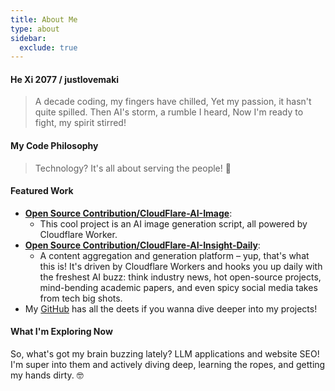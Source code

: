```yaml
---
title: About Me
type: about
sidebar:
  exclude: true
---
```

#### He Xi 2077 / justlovemaki

> A decade coding, my fingers have chilled,
> Yet my passion, it hasn't quite spilled.
> Then AI's storm, a rumble I heard,
> Now I'm ready to fight, my spirit stirred!

#### My Code Philosophy

> Technology? It's all about serving the people! 🤝

#### Featured Work

*   **[Open Source Contribution/CloudFlare-AI-Image](https://github.com/justlovemaki/CloudFlare-AI-Image)**:
    *   This cool project is an AI image generation script, all powered by Cloudflare Worker.
*   **[Open Source Contribution/CloudFlare-AI-Insight-Daily](https://github.com/justlovemaki/CloudFlare-AI-Insight-Daily)**:
    *   A content aggregation and generation platform – yup, that's what this is! It's driven by Cloudflare Workers and hooks you up daily with the freshest AI buzz: think industry news, hot open-source projects, mind-bending academic papers, and even spicy social media takes from tech big shots.
*   My [GitHub](https://github.com/justlovemaki) has all the deets if you wanna dive deeper into my projects!

#### What I'm Exploring Now

So, what's got my brain buzzing lately? LLM applications and website SEO! I'm super into them and actively diving deep, learning the ropes, and getting my hands dirty. 🤓